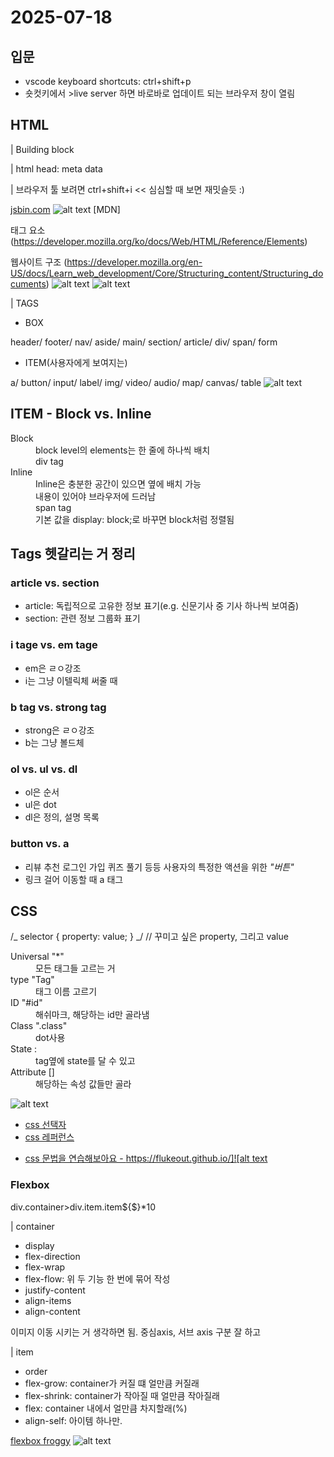 # 2025-07-18

## 입문

- vscode keyboard shortcuts: ctrl+shift+p
- 숏컷키에서 >live server 하면 바로바로 업데이트 되는 브라우저 창이 열림

## HTML

| Building block

| html head: meta data

| 브라우저 툴 보려면 ctrl+shift+i << 심심할 때 보면 재밋슬듯 :)

[jsbin.com](https://jsbin.com/?html,output)
![alt text](image-1.png)
[MDN]

태그 요소
(https://developer.mozilla.org/ko/docs/Web/HTML/Reference/Elements)

웹사이트 구조
(https://developer.mozilla.org/en-US/docs/Learn_web_development/Core/Structuring_content/Structuring_documents)
![alt text](image-3.png)
![alt text](image-6.png)

| TAGS

- BOX

header/ footer/ nav/ aside/ main/ section/ article/ div/ span/ form

- ITEM(사용자에게 보여지는)

a/ button/ input/ label/ img/ video/ audio/ map/ canvas/ table
![alt text](image-7.png)

<dl>
    <h2>ITEM - Block vs. Inline</h2>
    <dt>Block</dt>
    <dd>block level의 elements는 한 줄에 하나씩 배치</dd>
    <dd>div tag</dd>
    <dt>Inline</dt>
    <dd>Inline은 충분한 공간이 있으면 옆에 배치 가능</dd>
    <dd>내용이 있어야 브라우저에 드러남</dd>
    <dd>span tag</dd>
    <dd>기본 값을 display: block;로 바꾸면 block처럼 정렬됨</dd>
</dl>

## Tags 헷갈리는 거 정리

### article vs. section

- article: 독립적으로 고유한 정보 표기(e.g. 신문기사 중 기사 하나씩 보여줌)
- section: 관련 정보 그룹화 표기

### i tage vs. em tage

- em은 ㄹㅇ강조
- i는 그냥 이텔릭체 써줄 때

### b tag vs. strong tag

- strong은 ㄹㅇ강조
- b는 그냥 볼드체

### ol vs. ul vs. dl

- ol은 순서
- ul은 dot
- dl은 정의, 설명 목록

### button vs. a

- 리뷰 추천 로그인 가입 퀴즈 풀기 등등 사용자의 특정한 액션을 위한 <i>"버튼"</i>
- 링크 걸어 이동할 때 a 태그

## CSS

/_ selector {
property: value;
} _/ // 꾸미고 싶은 property, 그리고 value

<dl>
    <dt>Universal "*"</dt>
    <dd>모든 태그들 고르는 거</dd>
    <dt>type "Tag"</dt>
    <dd>태그 이름 고르기</dd>
    <dt>ID "#id"</dt>
    <dd>해쉬마크, 해당하는 id만 골라냄</dd>
    <dt>Class ".class"</dt>
    <dd>dot사용</dd>
    <dt>State :</dt>
    <dd>tag옆에 state를 달 수 있고</dd>
    <dt>Attribute []</dt>
    <dd>해당하는 속성 값들만 골라</dd>
</dl>

![alt text](image-10.png)

- [css 선택자](https://developer.mozilla.org/en-US/docs/Web/CSS/CSS_selectors)
- [css 레퍼런스](https://developer.mozilla.org/en-US/docs/Web/CSS/Reference)

* [css 문법을 연습해보아요 - https://flukeout.github.io/]![alt text](image-11.png)

### Flexbox

div.container>div.item.item${$}\*10

| container

- display
- flex-direction
- flex-wrap
- flex-flow: 위 두 기능 한 번에 묶어 작성
- justify-content
- align-items
- align-content

이미지 이동 시키는 거 생각하면 됨. 중심axis, 서브 axis 구분 잘 하고

| item

- order
- flex-grow: container가 커질 떄 얼만큼 커질래
- flex-shrink: container가 작아질 때 얼만큼 작아질래
- flex: container 내에서 얼만큼 차지할래(%)
- align-self: 아이템 하나만.

[flexbox froggy](https://flexboxfroggy.com/#ko)
![alt text](image-12.png)
